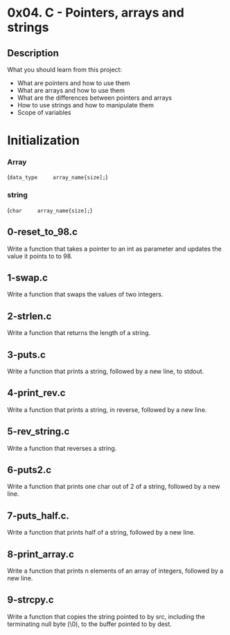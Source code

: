 # 0x04. C - Pointers, arrays and strings
## Description
What you should learn from this project:

- What are pointers and how to use them
- What are arrays and how to use them
- What are the differences between pointers and arrays
- How to use strings and how to manipulate them
- Scope of variables
# Initialization
### Array
(` data_type     array_name{size]; `)

### string
(` char     array_name{size]; `)

## 0-reset_to_98.c
Write a function that takes a pointer to an int as parameter and updates the value it points to to 98.
## 1-swap.c
Write a function that swaps the values of two integers.
## 2-strlen.c
Write a function that returns the length of a string.
## 3-puts.c
Write a function that prints a string, followed by a new line, to stdout.
## 4-print_rev.c
Write a function that prints a string, in reverse, followed by a new line.
## 5-rev_string.c
Write a function that reverses a string.
## 6-puts2.c
Write a function that prints one char out of 2 of a string, followed by a new line.
## 7-puts_half.c.
Write a function that prints half of a string, followed by a new line.
## 8-print_array.c
Write a function that prints n elements of an array of integers, followed by a new line.
## 9-strcpy.c
Write a function that copies the string pointed to by src, including the terminating null byte (\0), to the buffer pointed to by dest.
